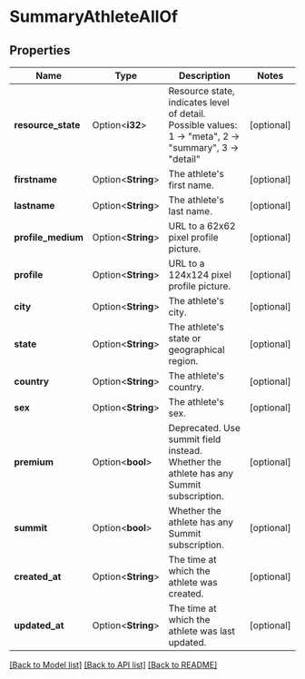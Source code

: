 # SummaryAthleteAllOf

## Properties

Name | Type | Description | Notes
------------ | ------------- | ------------- | -------------
**resource_state** | Option<**i32**> | Resource state, indicates level of detail. Possible values: 1 -> \"meta\", 2 -> \"summary\", 3 -> \"detail\" | [optional]
**firstname** | Option<**String**> | The athlete's first name. | [optional]
**lastname** | Option<**String**> | The athlete's last name. | [optional]
**profile_medium** | Option<**String**> | URL to a 62x62 pixel profile picture. | [optional]
**profile** | Option<**String**> | URL to a 124x124 pixel profile picture. | [optional]
**city** | Option<**String**> | The athlete's city. | [optional]
**state** | Option<**String**> | The athlete's state or geographical region. | [optional]
**country** | Option<**String**> | The athlete's country. | [optional]
**sex** | Option<**String**> | The athlete's sex. | [optional]
**premium** | Option<**bool**> | Deprecated.  Use summit field instead. Whether the athlete has any Summit subscription. | [optional]
**summit** | Option<**bool**> | Whether the athlete has any Summit subscription. | [optional]
**created_at** | Option<**String**> | The time at which the athlete was created. | [optional]
**updated_at** | Option<**String**> | The time at which the athlete was last updated. | [optional]

[[Back to Model list]](../README.md#documentation-for-models) [[Back to API list]](../README.md#documentation-for-api-endpoints) [[Back to README]](../README.md)


